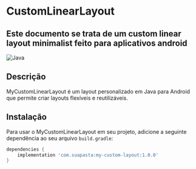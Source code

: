 # CustomLinearLayout

## Este documento se trata de um custom linear layout minimalist feito para aplicativos android

![Java](https://img.shields.io/badge/language-Java-blue.svg)

## Descrição

MyCustomLinearLayout é um layout personalizado em Java para Android que permite criar layouts flexíveis e reutilizáveis.

## Instalação

Para usar o MyCustomLinearLayout em seu projeto, adicione a seguinte dependência ao seu arquivo `build.gradle`:

```groovy
dependencies {
    implementation 'com.suapasta:my-custom-layout:1.0.0'
}
